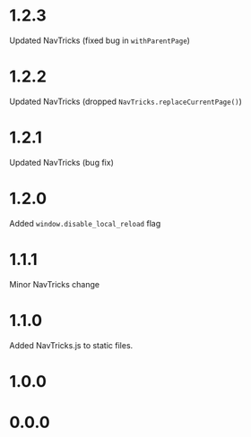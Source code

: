 # 1.2.3
Updated NavTricks (fixed bug in `withParentPage`)

# 1.2.2
Updated NavTricks (dropped `NavTricks.replaceCurrentPage()`)

# 1.2.1

Updated NavTricks (bug fix)

# 1.2.0

Added `window.disable_local_reload` flag

# 1.1.1

Minor NavTricks change

# 1.1.0

Added NavTricks.js to static files.

# 1.0.0

# 0.0.0